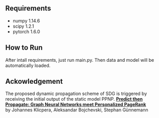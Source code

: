## Requirements
- numpy 1.14.6
- scipy 1.2.1
- pytorch 1.6.0

## How to Run
After intall requirements, just run main.py. Then data and model will be automatically loaded.

## Ackowledgement
The proposed dynamic propagation scheme of SDG is triggered by receiving the initial output of the static model PPNP.
**[Predict then Propagate: Graph Neural Networks meet Personalized PageRank](https://github.com/klicperajo/ppnp)**   
by Johannes Klicpera, Aleksandar Bojchevski, Stephan Günnemann
